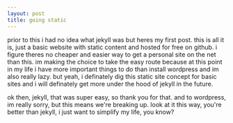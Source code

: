 ```yaml
---
layout: post
title: going static
---
```


prior to this i had no idea what jekyll was but heres my first post. this is all it is, just a basic website with static content and hosted for free on github. i figure theres no cheaper and easier way to get a personal site on the net than this. im making the choice to take the easy route because at this point in my life i have more important things to do than install wordpress and im also really lazy. but yeah, i definately dig this static site concept for basic sites and i will definately get more under the hood of jekyll in the future. 

ok then, jekyll, that was super easy, so thank you for that. and to wordpress, im really sorry, but this means we're breaking up. look at it this way, you're better than jekyll, i just want to simplify my life, you know?
